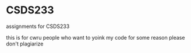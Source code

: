 # CSDS233
assignments for CSDS233

this is for cwru people who want to yoink my code for some reason please don't plagiarize
